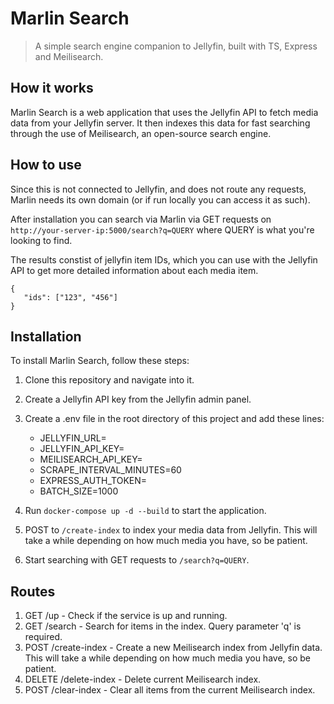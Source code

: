 # Marlin Search

> A simple search engine companion to Jellyfin, built with TS, Express and Meilisearch.

## How it works

Marlin Search is a web application that uses the Jellyfin API to fetch media data from your Jellyfin server. It then indexes this data for fast searching through the use of Meilisearch, an open-source search engine.


## How to use

Since this is not connected to Jellyfin, and does not route any requests, Marlin needs its own domain (or if run locally you can access it as such).

After installation you can search via Marlin via GET requests on `http://your-server-ip:5000/search?q=QUERY` where QUERY is what you're looking to find. 

The results constist of jellyfin item IDs, which you can use with the Jellyfin API to get more detailed information about each media item.

```
{
   "ids": ["123", "456"]
}
```



## Installation

To install Marlin Search, follow these steps:

1. Clone this repository and navigate into it.
2. Create a Jellyfin API key from the Jellyfin admin panel.
3. Create a .env file in the root directory of this project and add these lines:

   - JELLYFIN_URL=
   - JELLYFIN_API_KEY=
   - MEILISEARCH_API_KEY=
   - SCRAPE_INTERVAL_MINUTES=60
   - EXPRESS_AUTH_TOKEN=
   - BATCH_SIZE=1000

4. Run `docker-compose up -d --build` to start the application.
5. POST to `/create-index` to index your media data from Jellyfin. This will take a while depending on how much media you have, so be patient.
6. Start searching with GET requests to `/search?q=QUERY`.

## Routes

1. GET /up - Check if the service is up and running.
2. GET /search - Search for items in the index. Query parameter 'q' is required.
3. POST /create-index - Create a new Meilisearch index from Jellyfin data. This will take a while depending on how much media you have, so be patient.
4. DELETE /delete-index - Delete current Meilisearch index.
5. POST /clear-index - Clear all items from the current Meilisearch index.
